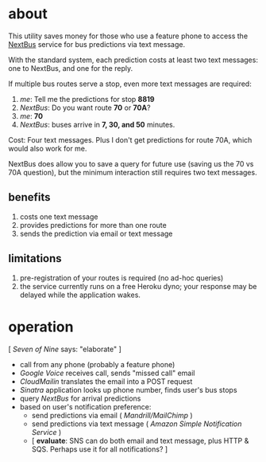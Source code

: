 about
===

This utility saves money for those who use a feature phone
to access the [NextBus][NextBus] service for bus predictions
via text message.

With the standard system, each prediction costs at least two
text messages: one to NextBus, and one for the reply.

If multiple bus routes serve a stop, even more
text messages are required:

1. *me*: Tell me the predictions for stop **8819**
1. *NextBus*: Do you want route **70** or **70A**?
1. *me*: **70**
1. *NextBus*: buses arrive in **7, 30, and 50** minutes.

Cost: Four text messages. Plus I don't get predictions
for route 70A, which would also work for me.

NextBus does allow you to save a query for future use
(saving us the 70 vs 70A question), but
the minimum interaction still requires two text messages.

benefits
---

1. costs one text message
1. provides predictions for more than one route
1. sends the prediction via email or text message

limitations
---

1. pre-registration of your routes is required (no
ad-hoc queries)
1. the service currently runs on a free Heroku dyno; your
response may be delayed while the application wakes.

operation
===
[ *Seven of Nine* says: "elaborate" ]

* call from any phone (probably a feature phone)
* *Google Voice* receives call, sends "missed call" email
* *CloudMailin* translates the email into a POST request
* *Sinatra* application looks up phone number, finds user's bus stops
* query *NextBus* for arrival predictions
* based on user's notification preference:
    * send predictions via email ( *Mandrill/MailChimp* )
    * send predictions via text message ( *Amazon Simple Notification Service* )
    * [ **evaluate**: SNS can do both email and text message, plus HTTP & SQS. Perhaps use it for all notifications? ]



[NextBus]:http://nextbus.com